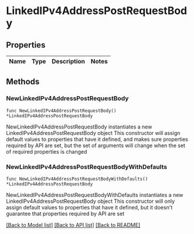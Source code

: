# LinkedIPv4AddressPostRequestBody

## Properties

Name | Type | Description | Notes
------------ | ------------- | ------------- | -------------

## Methods

### NewLinkedIPv4AddressPostRequestBody

`func NewLinkedIPv4AddressPostRequestBody() *LinkedIPv4AddressPostRequestBody`

NewLinkedIPv4AddressPostRequestBody instantiates a new LinkedIPv4AddressPostRequestBody object
This constructor will assign default values to properties that have it defined,
and makes sure properties required by API are set, but the set of arguments
will change when the set of required properties is changed

### NewLinkedIPv4AddressPostRequestBodyWithDefaults

`func NewLinkedIPv4AddressPostRequestBodyWithDefaults() *LinkedIPv4AddressPostRequestBody`

NewLinkedIPv4AddressPostRequestBodyWithDefaults instantiates a new LinkedIPv4AddressPostRequestBody object
This constructor will only assign default values to properties that have it defined,
but it doesn't guarantee that properties required by API are set


[[Back to Model list]](../README.md#documentation-for-models) [[Back to API list]](../README.md#documentation-for-api-endpoints) [[Back to README]](../README.md)


